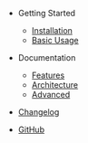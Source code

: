 <!-- docs/_navbar.md -->

- Getting Started
  - [Installation](getting-started/installation.md)
  - [Basic Usage](getting-started/basic-usage.md)

- Documentation
  - [Features](features/parsing.md)
  - [Architecture](a10_architecture.md)
  - [Advanced](advanced/templates.md)

- [Changelog](CHANGELOG.md)

- [GitHub](https://github.com/f5devcentral/vscode-f5-flipper)
